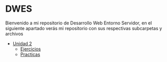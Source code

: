 # DWES

Bienvenido a mi repositorio de Desarrollo Web Entorno Servidor, en el siguiente apartado verás mi repositorio con sus respectivas subcarpetas y archivos

- [Unidad 2](./Unidad_2)
    - [Ejercicios](./Unidad_2/Ejercicios)
    - [Practicas](./Unidad_2/Practicas)